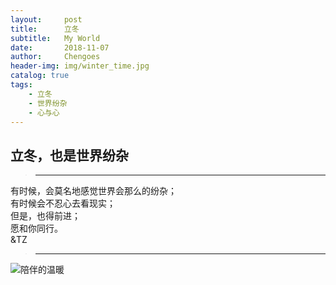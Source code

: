 ```yaml
---
layout:     post
title:      立冬
subtitle:   My World
date:       2018-11-07  
author:     Chengoes
header-img: img/winter_time.jpg
catalog: true
tags:
    - 立冬
    - 世界纷杂
    - 心与心
---
```



## 立冬，也是世界纷杂  
> -----------
有时候，会莫名地感觉世界会那么的纷杂；    
有时候会不忍心去看现实；       
但是，也得前进；    
愿和你同行。  
&TZ    
> -----------

![陪伴的温暖](https://b-ssl.duitang.com/uploads/item/201112/21/20111221103837_GZute.thumb.700_0.jpg)